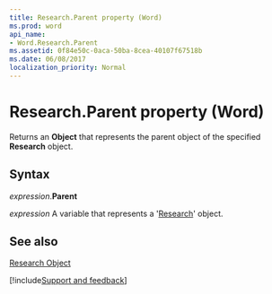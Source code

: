 ```yaml
---
title: Research.Parent property (Word)
ms.prod: word
api_name:
- Word.Research.Parent
ms.assetid: 0f84e50c-0aca-50ba-8cea-40107f67518b
ms.date: 06/08/2017
localization_priority: Normal
---
```



# Research.Parent property (Word)

Returns an  **Object** that represents the parent object of the specified **Research** object.


## Syntax

_expression_.**Parent**

_expression_ A variable that represents a '[Research](Word.Research.md)' object.


## See also


[Research Object](Word.Research.md)

[!include[Support and feedback](~/includes/feedback-boilerplate.md)]